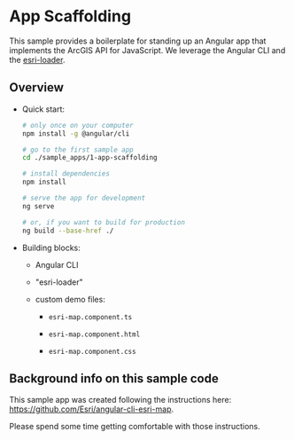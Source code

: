 # App Scaffolding

This sample provides a boilerplate for standing up an Angular app that implements the ArcGIS API for JavaScript.  We leverage the Angular CLI and the [esri-loader](https://github.com/Esri/esri-loader).

## Overview

- Quick start:

  ```bash
  # only once on your computer
  npm install -g @angular/cli
  ```

  ```bash
  # go to the first sample app
  cd ./sample_apps/1-app-scaffolding

  # install dependencies
  npm install

  # serve the app for development
  ng serve

  # or, if you want to build for production
  ng build --base-href ./
  ```

- Building blocks:

  - Angular CLI

  - "esri-loader"

  - custom demo files:

    - `esri-map.component.ts`

    - `esri-map.component.html`

    - `esri-map.component.css`

## Background info on this sample code

This sample app was created following the instructions here: https://github.com/Esri/angular-cli-esri-map.

Please spend some time getting comfortable with those instructions.
